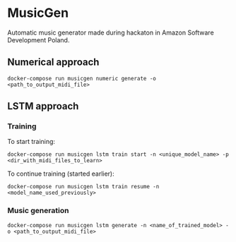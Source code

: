 # MusicGen

Automatic music generator made during hackaton
in Amazon Software Development Poland.

## Numerical approach

`docker-compose run musicgen numeric generate -o <path_to_output_midi_file>`

## LSTM approach

### Training

To start training:

`docker-compose run musicgen lstm train start -n <unique_model_name> -p <dir_with_midi_files_to_learn>`

To continue training (started earlier):

`docker-compose run musicgen lstm train resume -n <model_name_used_previously>`

### Music generation

`docker-compose run musicgen lstm generate -n <name_of_trained_model> -o <path_to_output_midi_file>`
